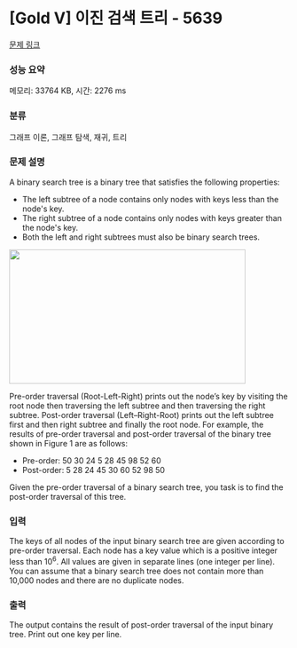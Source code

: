 # [Gold V] 이진 검색 트리 - 5639 

[문제 링크](https://www.acmicpc.net/problem/5639) 

### 성능 요약

메모리: 33764 KB, 시간: 2276 ms

### 분류

그래프 이론, 그래프 탐색, 재귀, 트리

### 문제 설명

<p>A binary search tree is a binary tree that satisfies the following properties: </p>

<ul>
	<li>The left subtree of a node contains only nodes with keys less than the node's key. </li>
	<li>The right subtree of a node contains only nodes with keys greater than the node's key. </li>
	<li>Both the left and right subtrees must also be binary search trees. </li>
</ul>

<p><img alt="" src="https://www.acmicpc.net/upload/images/bsearchtree.png" style="height:242px; width:426px"></p>

<p>Pre-order traversal (Root-Left-Right) prints out the node’s key by visiting the root node then traversing the left subtree and then traversing the right subtree. Post-order traversal (Left–Right-Root) prints out the left subtree first and then right subtree and finally the root node. For example, the results of pre-order traversal and post-order traversal of the binary tree shown in Figure 1 are as follows: </p>

<ul>
	<li>Pre-order: 50 30 24 5 28 45 98 52 60 </li>
	<li>Post-order: 5 28 24 45 30 60 52 98 50 </li>
</ul>

<p>Given the pre-order traversal of a binary search tree, you task is to find the post-order traversal of this tree.</p>

### 입력 

 <p>The keys of all nodes of the input binary search tree are given according to pre-order traversal. Each node has a key value which is a positive integer less than 10<sup>6</sup>. All values are given in separate lines (one integer per line). You can assume that a binary search tree does not contain more than 10,000 nodes and there are no duplicate nodes. </p>

### 출력 

 <p>The output contains the result of post-order traversal of the input binary tree. Print out one key per line. </p>

